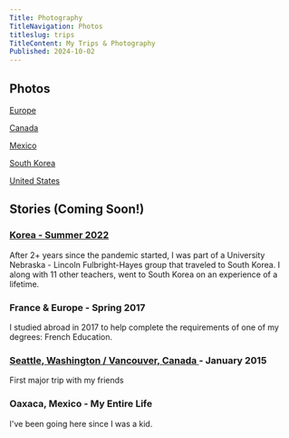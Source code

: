 ```yaml
---
Title: Photography
TitleNavigation: Photos
titleslug: trips
TitleContent: My Trips & Photography
Published: 2024-10-02
---
```

## Photos
[Europe](europe)

[Canada](canada)

[Mexico](mexico)

[South Korea](https://korea.lifeofpablo.com/interactives/photos)

[United States](united-states)




## Stories (Coming Soon!)
### [Korea - Summer 2022](/korea)
After 2+ years since the pandemic started, I was part of a University Nebraska - Lincoln Fulbright-Hayes group that traveled to South Korea. I along with 11 other teachers, went to South Korea on an experience of a lifetime.

### France & Europe - Spring 2017
I studied abroad in 2017 to help complete the requirements of one of my degrees: French Education.

### [Seattle, Washington / Vancouver, Canada ](united-states/seattle) - January 2015
First major trip with my friends

### Oaxaca, Mexico - My Entire Life
I've been going here since I was a kid. 





